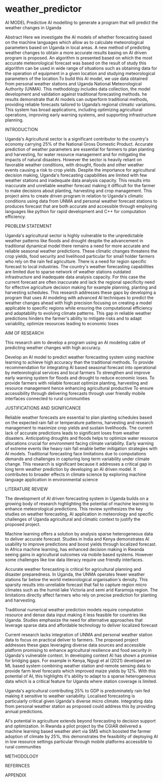 # weather_predictor
AI MODEL
Predictive AI modelling to generate a program that will predict the weather changes in Uganda

Abstract
Here we investigate the AI models of whether forecasting based on the machine languages which allow as to calculate meteorological parameters based on Uganda in local areas. A new method of predicting weather changes to obtain a more accurate results basing on AI driven program is proposed. An algorithm is presented based on which the most accurate meteorological forecast was based on the result of study this algorithm can be used in wide range of situations such as obtaining data for the operation of equipment in a given location and studying meteorological parameters of the location.To build this AI model, we use data obtained from personal weather stations and Uganda National Meteorological Authority (UNMA). This  methodology includes data collection, the model development and validation against traditional forecasting methods. he results demonstrate that AI models can outperform traditional methods, providing reliable forecasts tailored to Uganda’s regional climatic variations. This system has broad applications, including optimizing agricultural operations, improving early warning systems, and supporting infrastructure planning.



INTRODUCTION

Uganda's Agricultural sector is a significant contributor to the country's economy carrying 25% of the National Gross Domestic Product. Accurate prediction of weather parameters are essential for farmers to plan planting and harvesting, for water resource management and for mitigating the impacts of natural disasters. However the sector is heavily reliant on favorable weather conditions, with drought, floods and other weather events causing a risk to crop yields. Despite the importance for agricultural decision making, Uganda's forecasting capabilities are limited with few weather stations and inadequate data analysis capacity. This results into inaccurate and unreliable weather forecast making it difficult for the farmer to make decisions about planting, harvesting and crop management. This project aims to create driven program in relation to Uganda's climatic conditions using data from UNMA and personal weather forecast stations to produces forecast that are  both accurate and accessible through employing languages like python for rapid development and C++ for computation efficiency.

PROBLEM STATEMENT 

Uganda's agricultural sector is highly vulnerable to the unpredictable weather patterns like floods and drought despite the advancement in traditional dynamical model there remains a need for more accurate and reliable seasonal weather predictions. These climatic changes threatens the crop yields, food security and livelihood particular for small holder farmers who rely on the rain fed agriculture. There is a need for region specific forecast to local industries. The country's weather forecasting capabilities are limited due to sparse network of weather stations outdated infrastructure and inadequate data analysis capacity. For this case the current forecast are often inaccurate and lack the regional specificity need for effective agriculture decision making for example planning, planting and harvesting schedules. This research addresses these gaps by developing a program that uses AI modeling with advanced AI techniques to predict the weather changes ahead with high precision focusing on creating a model applicable to specific regions while ensuring the computational efficiency and adaptability to evolving climate patterns. This gap in reliable weather predictions hinders the farmer's ability to mitigate risks and to adapt variability, optimize resources leading to economic loses

AIM OF RESEARCH

This research aim to develop a program using an AI modeling cable of predicting weather changes with high accuracy. 

Develop an AI model to predict weather forecasting system using machine learning to achieve high accuracy than the traditional methods.
To provide recommendation for integrating AI based seasonal forecast into operational by meteorological services and local farmers 
To strengthen and improve early warning system for floods and drought to reduce economic loses.
To provide farmers with reliable forecast optimize planting, harvesting and resource management hence enhancing agricultural productive 
To ensure accessibility through delivering forecasts through user friendly mobile interfaces connected to rural communities 

JUSTIFICATIONS AND SIGNIFICANCE

Reliable weather forecasts are essential to plan planting schedules based on the expected rain fall or temperature patterns, harvesting and research management to maximize crop yields and sustain livelihoods. The current lack of accurate predictions leads to significant loses from weather disasters.
Anticipating droughts and floods helps to optimize water resource allocations crucial for environment facing climate variability.
Early warning of extreme events like heavy rain fall enable better mitigation strategies with AI models. Traditional forecasting face limitations due to computations demands and challenges in capturing long term variability under climate change. This research is significant because it addresses a critical gap in long term weather prediction by developing an AI driven model.
It contributes to broader effects in climate science by exploring machine language application in environmental science 

LITERATURE REVIEW

The development of AI driven forecasting system in Uganda builds on a growing body of research highlighting the potential of machine learning to enhance meteorological predictions. This review synthesizes the key studies on weather forecasting, AI application in meteorology and specific challenges of Uganda agricultural and climatic context to justify the proposed project. 

Machine learning offers a solution by analysis sparse heterogeneous data to deliver accurate forecast. Studies in India and Kenya demonstrates AI usability to improve predictions and boost yields through localized forecast. In Africa machine learning, has enhanced decision making in Rwanda seeing gains in agricultural outcomes via mobile based systems. However some challenges like low data literacy require use friendly interfaces. 

Accurate weather forecasting is critical for agricultural planning and disaster preparedness. In Uganda, the UNMA operates fewer weather stations far below the world meteorological organisation's density. This sparsity results into unreliable forecast that fail to capture region micro climates such as the humid lake Victoria and semi arid Karamoja region. The limitations directly affect farmers who rely on precise prediction for planting and harvesting.

Traditional numerical weather prediction models require computation resource and dense data input making it less feasible for countries like Uganda. Studies emphasize the need for alternative approaches that leverage sparse data and affordable technology to deliver localized forecast

Current research lacks integration of UNMA and personal weather station data to focus on practical deliver to farmers. The proposed project addresses these gaps leveraging diverse data sources and accessible platform promising to enhance agricultural resilience and food security in Uganda's vulnerable context. In developing context AI has shown a promise for bridging gaps. For example in Kenya, Ngugi et al (2021) developed an ML based system combining weather station and remote sensing data to provide farm level forecasts which improved maize yields by 12%. With this potential of AI, this highlights it's ability to adapt to a sparse heterogeneous data which is a critical feature for Uganda where station coverage is limited. 

Uganda's agricultural contributing 25% to GDP is predominately rain fed making it sensitive to weather variability. Localised forecasting is particularly critical given Uganda's diverse micro climate. Integrating data from personal weather station as proposed could address this by providing annual predictions.

AI's potential in agriculture extends beyond forecasting to decision support and optimization. In Rwanda a pilot project by the CGIAR delivered a machine learning based weather alert via SMS which boosted the farmer adoption of climate by 25%, this demonstrates the feasibility of deploying AI in low resource settings particular through mobile platforms accessible to rural communities 

METHODOLOGY


REFERNCES 

APPENDIX  

